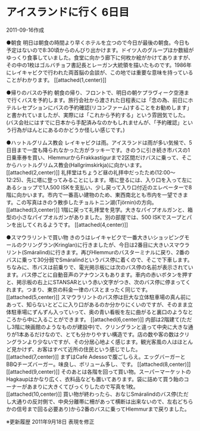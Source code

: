 # アイスランドに行く 6日目

2011-09-16作成

●朝食
明日は朝食の時間より早くホテルを立つので今日が最後の朝食。今日も予定はないので8:30頃からのんびり出かけます。ドイツ人のグループほか数組がゆっくり食事していました。食堂に向かう廊下に何枚か絵がかけてありますが、その中の1枚はゴルバチョフ書記長とレーガン大統領を描いたものです。1986年にレイキャビクで行われた両首脳の会談が、この地では重要な意味を持っていることがわかります。
[[attached(1,center)]]

●帰りのバスの予約
朝食の帰り、フロントで、明日の朝ケプラヴィーク空港まで行くバスを予約します。旅行会社から渡された日程表には「念の為、前日にホテルレセプションにバスの予約確認(リコンファーム)することをお勧めします」と書かれていましたが、実際には「これから予約する」という雰囲気でした。(バス会社にはすでに日本から手配済みなのかもしれませんが、「予約確認」という行為がほんとにあるのかどうか怪しい感じです。)

●ハットルグリムス教会
レイキャビクは雨。アイスランドは雨が多い気候で、5日目まで一度も降られなかった方がラッキーです。きのうに引き続き市バスの1日乗車券を買い、HlemmurからFrakkastígurまで2区間だけバスに乗って、そこからハットルグリムス教会(Hallgrímskirkja)に向かいます。
[[attached(2,center)]]
礼拝堂はちょうど昼の礼拝中だったため(12:00～12:25)、先に塔に登ってみることにします。塔に登るには、入り口を入って左にあるショップで1人500 ISKを支払い、少し戻って入り口付近のエレベーターで8階に向かいます。市内で一番高い建物のため、東西南北とも市内を一望できます。この写真はきのう散歩したチョルトニン湖(Tjörnin)の方向。
[[attached(3,center)]]
1階に戻って礼拝堂を見学。大きなパイプオルガンと、箱型の小さなパイプオルガンがありました。別の部屋では、500 ISKでスープとパンを出してくれるようです。
[[attached(4,center)]]

●スマウラリントで買い物
きのうはレイキャビクで一番大きいショッピングモールのクリングラン(Kringlan)に行きましたが、今日は2番目に大きいスマウラリント(Smáralind)に行きます。再びHlemmurのバスターミナルに戻り、2番のバスに乗って30分弱でSmáralindというバス停に着くので、そこで下車します。ちなみに、市バスは前乗りで、電光掲示板には次のバス停の名前が表示されています。バス停ごとに自動音声のアナウンスもあります。車内の赤いボタンを押すと、掲示板の右上にSTANSARという赤い文字がつき、次のバス停に停まってくれます。つまり、東京の料金一律のバスとまったく同じです。
[[attached(5,center)]]
スマウラリントのバス停は巨大な立体駐車場の真ん前にあって、知らないとどこに入り口があるのか分かりにくいのですが、そのまま立体駐車場にずんずん入っていって、奥の青い看板を左に曲がると裏口のようなところから中に入ることができます。
[[attached(6,center)]]
内部は2階建て(ただし3階に映画館のようなものが建設中)で、クリングランと違って中央に大きな通りが1本あるだけなので、とても分かりやすい構造です。店の数や客の数はクリングランより少ないですが、その分居心地よく感じます。観光客風の人はほとんど見かけず、お客はすべて近所の住民という感じでした。
[[attached(7,center)]]
まずはCafé Adessoで腹ごしらえ。エッグバーガーとBBQチーズバーガー。味良し、ボリューム多し、です。
[[attached(8,center)]]
[[attached(9,center)]]
そのあとは各階を回って買い物。スーパーマーケットのHagkaupはかなり広く、衣料品なども置いてあります。袋に詰めて買う飴のコーナーがあまりに大きくてびっくりしたので写真を1枚。
[[attached(10,center)]]
買い物が終わったら、おなじSmáralindのバス停(ただし大通りの反対側で、中央分離帯に柵があって横断は出来ないので、左右どちらかの信号まで回る必要あり)から2番のバスに乗ってHlemmurまで戻りました。

※更新履歴
2011年9月18日 表現を修正
